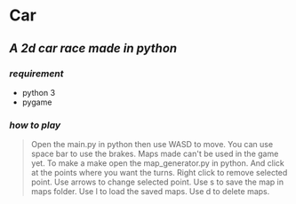 # Car
## _A 2d car race made in python_
### _requirement_
- python 3
- pygame

### _how to play_

>Open the main.py in python then use WASD to move.
>You can use space bar to use the brakes.
>Maps made can't be used in the game yet.
>To make a make open the map_generator.py in python.
>And click at the points where you want the turns.
>Right click to remove selected point.
>Use arrows to change selected point.
>Use s to save the map in maps folder.
>Use l to load the saved maps.
>Use d to delete maps.
